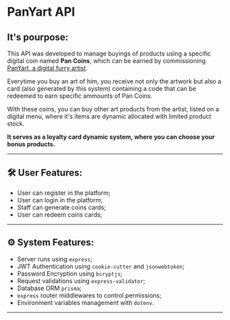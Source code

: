 # PanYart API

## It's pourpose:

This API was developed to manage buyings of products using a specific digital coin named **Pan Coins**, which can be earned by commissioning <a href="panyart.studio" target="_blank">PanYart, a digital furry artist</a>.

Everytime you buy an art of him, you receive not only the artwork but also a card (also generated by this system) containing a code that can be redeemed to earn specific ammounts of Pan Coins.

With these coins, you can buy other art products from the artist, listed on a digital menu, where it's items are dynamic allocated with limited product stock.

**It serves as a loyalty card dynamic system, where you can choose your bonus products.**

---

## 🛠️ User Features:

- User can register in the platform;
- User can login in the platform;
- Staff can generate coins cards;
- User can redeem coins cards;

---

## ⚙️ System Features:

- Server runs using `express`;
- JWT Authentication using `cookie-cutter` and `jsonwebtoken`;
- Password Encryption using `bcryptjs`;
- Request validations using `express-validator`;
- Database ORM `prisma`;
- `express` router middlewares to control permissions;
- Environment variables management with `dotenv`.
--- 
